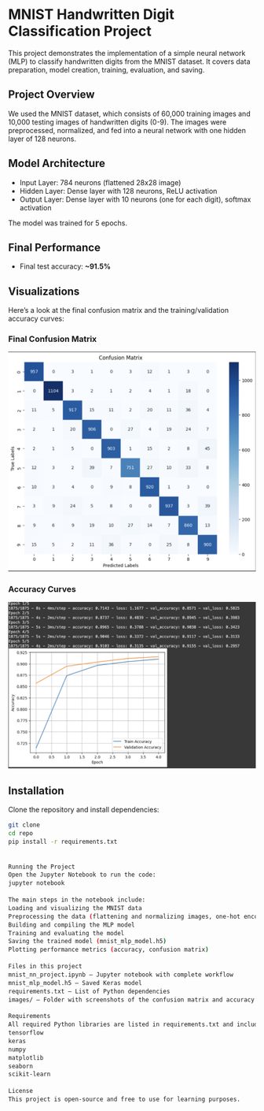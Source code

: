 # MNIST Handwritten Digit Classification Project

This project demonstrates the implementation of a simple neural network (MLP) to classify handwritten digits from the MNIST dataset. It covers data preparation, model creation, training, evaluation, and saving.

## Project Overview

We used the MNIST dataset, which consists of 60,000 training images and 10,000 testing images of handwritten digits (0-9). The images were preprocessed, normalized, and fed into a neural network with one hidden layer of 128 neurons.

## Model Architecture

- Input Layer: 784 neurons (flattened 28x28 image)
- Hidden Layer: Dense layer with 128 neurons, ReLU activation
- Output Layer: Dense layer with 10 neurons (one for each digit), softmax activation

The model was trained for 5 epochs.

## Final Performance

- Final test accuracy: **~91.5%**

## Visualizations

Here’s a look at the final confusion matrix and the training/validation accuracy curves:

### Final Confusion Matrix
![Confusion Matrix](images/1.png)

### Accuracy Curves
![Accuracy Curves](images/2.png)

## Installation

Clone the repository and install dependencies:
```bash
git clone 
cd repo
pip install -r requirements.txt


Running the Project
Open the Jupyter Notebook to run the code:
jupyter notebook

The main steps in the notebook include:
Loading and visualizing the MNIST data
Preprocessing the data (flattening and normalizing images, one-hot encoding the labels)
Building and compiling the MLP model
Training and evaluating the model
Saving the trained model (mnist_mlp_model.h5)
Plotting performance metrics (accuracy, confusion matrix)

Files in this project
mnist_nn_project.ipynb — Jupyter notebook with complete workflow
mnist_mlp_model.h5 — Saved Keras model
requirements.txt — List of Python dependencies
images/ — Folder with screenshots of the confusion matrix and accuracy curves

Requirements
All required Python libraries are listed in requirements.txt and include:
tensorflow
keras
numpy
matplotlib
seaborn
scikit-learn

License
This project is open-source and free to use for learning purposes.
